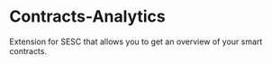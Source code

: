 # Contracts-Analytics
Extension for SESC that allows you to get an overview of your smart contracts.

